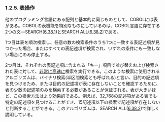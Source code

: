 ### 1.2.5. 表操作

他のプログラミング言語にある配列と基本的に同じものとして、COBOLには表がある。COBOLの表機能を特別なものにしているのは、COBOL言語に存在する2つの文―SEARCH([6.38.1](6-38-1.md))とSEARCH ALL([6.38.2](6-38-2.md))である。

1つ目は表を順次検索し、任意の数の検索条件のうち1つに一致する表記述項が見つかった場合、またはすべての表記述項が検索され、いずれの条件にも一致しない場合にのみ停止する。

2つ目は、それぞれの表記述項に含まれる「キー」項目で並び替えおよび検索された表に対して、<u>非常に高速に</u>検索を実行できる。このような検索に使用されるアルゴリズムは、バイナリ検索(半区間検索とも呼ばれる)と言い、目的の記述項を見つけるため、または目的の記述項が表に存在しないことを確認するために、表の少数の記述項のみを検索する必要があることが保証される。表が大きいほど、この検索方法はより効果的である。例えば、32,768の記述項がある表でも特定の記述項を見つけることができ、15記述項以下の検索で記述項が存在しないと判断することができる。このアルゴリズムは、SEARCH ALL([6.38.2](6-38-2.md))で詳しく説明している。
